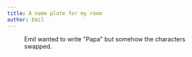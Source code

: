 ```yaml
---
title: A name plate for my room
author: Emil
---
```

<figure>
<img src="/img/emil-drawing/IMG_0982d.jpg" alt="">
<figcaption>Emil wanted to write "Papa" but somehow the characters swapped.</figcaption>
</figure>